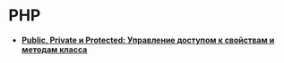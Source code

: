 PHP
===
* **[Public, Private и Protected: Управление доступом к свойствам и методам класса](https://github.com/uran1980/my-blog/blob/master/OOP%20-%20ObjectOrientedProgramming/public-protected-privat.md)**
